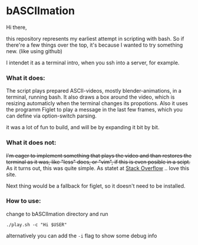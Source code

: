 # bASCIImation

Hi there, 

this repository represents my earliest attempt in scripting with bash.
So if there're a few things over the top, it's because I wanted to try something new. (like using github)

I intendet it as a terminal intro, when you ssh into a server, for example.

### What it does:

The script plays prepared ASCII-videos, mostly blender-animations, in a terminal, running bash. 
It also draws a box around the video, which is resizing automaticly when the terminal changes its propotions. 
Also it uses the programm Figlet to play a message in the last few frames, which you can define via option-switch parsing.

it was a lot of fun to build, and will be by expanding it bit by bit.

### What it does not:

~~I'm eager to implement something that plays the video and than restores the terminal as it was, like "less" does, or "vim", if this is even posible in a scipt.~~
As it turns out, this was quite simple. As statet at [Stack Overflow](http://stackoverflow.com/questions/39065430/bash-reset-terminal-output-as-it-was-before) .. love this site.

Next thing would be a fallback for figlet, so it doesn't need to be installed. 

### How to use:

change to bASCIImation directory and run 
```
./play.sh -c "Hi $USER"
```
alternatively you can add the `-i` flag to show some debug info
